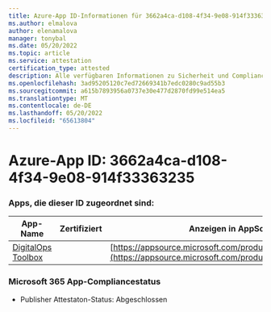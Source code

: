 ```yaml
---
title: Azure-App ID-Informationen für 3662a4ca-d108-4f34-9e08-914f33363235
ms.author: elmalova
author: elenamalova
manager: tonybal
ms.date: 05/20/2022
ms.topic: article
ms.service: attestation
certification_type: attested
description: Alle verfügbaren Informationen zu Sicherheit und Compliance für 3662a4ca-d108-4f34-9e08-914f33363235.
ms.openlocfilehash: 3ad95205120c7ed72669341b7edc0280c9ad55b3
ms.sourcegitcommit: a615b7893956a0737e30e477d2870fd99e514ea5
ms.translationtype: MT
ms.contentlocale: de-DE
ms.lasthandoff: 05/20/2022
ms.locfileid: "65613804"
---
```

# <a name="azure-app-id-3662a4ca-d108-4f34-9e08-914f33363235"></a>Azure-App ID: 3662a4ca-d108-4f34-9e08-914f33363235


### <a name="apps-associated-with-this-id"></a>Apps, die dieser ID zugeordnet sind:
| **App-Name** | **Zertifiziert** | **Anzeigen in AppSource** |
|--------------|---------------|-----------------------|
| [DigitalOps Toolbox](../forward/WA200003934.md) |  | [https://appsource.microsoft.com/product/office/WA200003934](https://appsource.microsoft.com/product/office/WA200003934) |

### <a name="microsoft-365-app-compliance-status"></a>Microsoft 365 App-Compliancestatus
- Publisher Attestaton-Status: Abgeschlossen
